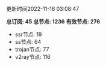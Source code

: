 更新时间2022-11-16 03:08:47

**总订阅: 45**
**总节点: 1236**
**有效节点: 276**
- ssr节点: 19
- ss节点: 64
- trojan节点: 77
- v2ray节点: 116
